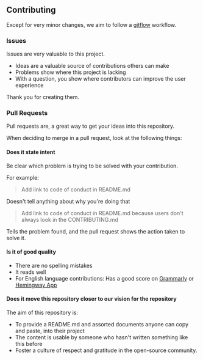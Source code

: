 <!-- CONTRIBUTING -->
## Contributing

Except for very minor changes, we aim to follow a [gitflow](https://www.atlassian.com/git/tutorials/comparing-workflows/gitflow-workflow) workflow.

### Issues

Issues are very valuable to this project.

* Ideas are a valuable source of contributions others can make
* Problems show where this project is lacking
* With a question, you show where contributors can improve the user experience

Thank you for creating them.

### Pull Requests

Pull requests are, a great way to get your ideas into this repository.

When deciding to merge in a pull request, look at the following things:

#### Does it state intent

Be clear which problem is trying to be solved with your contribution.

For example:

> Add link to code of conduct in README.md

Doesn't tell anything about why you're doing that

> Add link to code of conduct in README.md because users don't always look in the CONTRIBUTING.md

Tells the problem found, and the pull request shows the action taken to solve it.


#### Is it of good quality

* There are no spelling mistakes
* It reads well
* For English language contributions: Has a good score on [Grammarly](grammarly.com) or [Hemingway App](http://www.hemingwayapp.com/)

#### Does it move this repository closer to our vision for the repository

The aim of this repository is:

* To provide a README.md and assorted documents anyone can copy and paste, into their project
* The content is usable by someone who hasn't written something like this before
* Foster a culture of respect and gratitude in the open-source community.